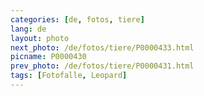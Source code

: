 ```yaml
---
categories: [de, fotos, tiere]
lang: de
layout: photo
next_photo: /de/fotos/tiere/P0000433.html
picname: P0000430
prev_photo: /de/fotos/tiere/P0000431.html
tags: [Fotofalle, Leopard]
---
```

